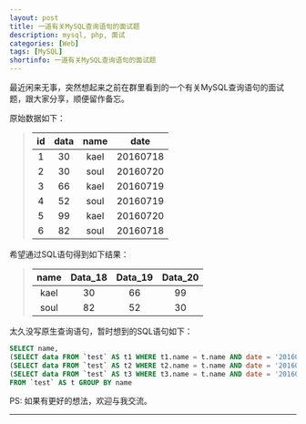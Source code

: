 ```yaml
---
layout: post
title: 一道有关MySQL查询语句的面试题
description: mysql, php, 面试
categories: [Web]
tags: [MySQL]
shortinfo: 一道有关MySQL查询语句的面试题
---
```


最近闲来无事，突然想起来之前在群里看到的一个有关MySQL查询语句的面试题，跟大家分享，顺便留作备忘。

原始数据如下：

> id  |    data   |    name     |       date
> :-: | :-------: | :---------: | :--------------:
> 1   |     30    |     kael    |      20160718
> 2   |     30    |     soul    |      20160720
> 3   |     66    |     kael    |      20160719
> 4   |     52    |     soul    |      20160719
> 5   |     99    |     kael    |      20160720
> 6   |     82    |     soul    |      20160718


希望通过SQL语句得到如下结果：

> name | Data_18 | Data_19 | Data_20
> :--: | :-----: | :-----: | :------:
> kael | 30      | 66      | 99
> soul | 82      | 52      | 30


太久没写原生查询语句，暂时想到的SQL语句如下：


```sql
SELECT name,
(SELECT data FROM `test` AS t1 WHERE t1.name = t.name AND date = '20160718') AS Data_18,
(SELECT data FROM `test` AS t2 WHERE t2.name = t.name AND date = '20160719') AS Data_19,
(SELECT data FROM `test` AS t3 WHERE t3.name = t.name AND date = '20160720') AS Data_20
FROM `test` AS t GROUP BY name
```

PS: 如果有更好的想法，欢迎与我交流。

---